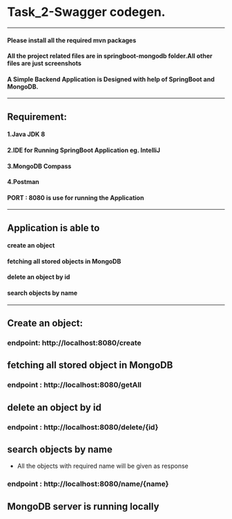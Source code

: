 # Task_2-Swagger codegen.

---

#### Please install all the required mvn packages
#### All the project related files are in springboot-mongodb folder.All other files are just screenshots

#### A Simple Backend Application is Designed with help of SpringBoot and MongoDB.

---

## Requirement:
#### 1.Java JDK 8
#### 2.IDE for Running SpringBoot Application eg. IntelliJ
#### 3.MongoDB Compass
#### 4.Postman

#### PORT : 8080 is use for running the Application

---

## Application is able to 
#### create an object
#### fetching all stored objects in MongoDB
#### delete an object by id
#### search objects by name

---

## Create an object:
### endpoint: http://localhost:8080/create
## fetching all stored object in MongoDB
### endpoint : http://localhost:8080/getAll
## delete an object by id
### endpoint : http://localhost:8080/delete/{id}
## search objects by name
- All the objects with required name will be given as response
### endpoint : http://localhost:8080/name/{name}
## MongoDB server is running locally